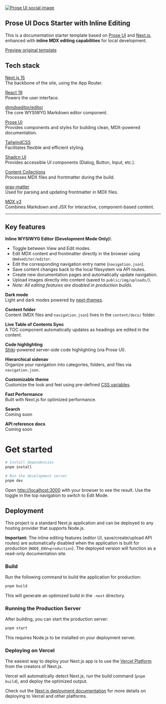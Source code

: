 <a href="https://prose-ui-docs-starter.vercel.app" >
  <img alt="Prose UI social image" src="https://repository-images.githubusercontent.com/897893154/12074360-f0b7-47f3-b1ec-10ef71fdbf0c" />
</a>

## Prose UI Docs Starter with Inline Editing

This is a documentation starter template based on [Prose UI](https://prose-ui.com) and [Next.js](https://nextjs.org), enhanced with **inline MDX editing capabilities** for local development.

[Preview original template](https://prose-ui-docs-starter.vercel.app)

## Tech stack

[Next.js 15](https://nextjs.org)\
The backbone of the site, using the App Router.

[React 19](https://react.dev)\
Powers the user interface.

[@mdxeditor/editor](https://mdxeditor.dev)\
The core WYSIWYG Markdown editor component.

[Prose UI](https://prose-ui.com)\
Provides components and styles for building clean, MDX-powered documentation.

[TailwindCSS](https://tailwindcss.com)\
Facilitates flexible and efficient styling.

[Shadcn UI](https://ui.shadcn.com)\
Provides accessible UI components (Dialog, Button, Input, etc.).

[Content Collections](https://www.content-collections.dev)\
Processes MDX files and frontmatter during the build.

[gray-matter](https://github.com/jonschlinkert/gray-matter)\
Used for parsing and updating frontmatter in MDX files.

[MDX v3](https://mdxjs.com)\
Combines Markdown and JSX for interactive, component-based content.

---

## Key features

**Inline WYSIWYG Editor (Development Mode Only)**\
- Toggle between View and Edit modes.
- Edit MDX content and frontmatter directly in the browser using `@mdxeditor/editor`.
- Edit the corresponding navigation entry name (`navigation.json`).
- Save content changes back to the local filesystem via API routes.
- Create new documentation pages and automatically update navigation.
- Upload images directly into content (saved to `public/img/uploads/`).
- *Note: All editing features are disabled in production builds.*

**Dark mode**\
Light and dark modes powered by [next-themes](https://github.com/pacocoursey/next-themes).

**Content folder**\
Content (MDX files and `navigation.json`) lives in the `content/docs/` folder.

**Live Table of Contents Sync**\
A TOC component automatically updates as headings are edited in the content.

**Code highlighting**\
[Shiki](https://shiki.style/)-powered server-side code highlighting (via Prose UI).

**Hierarchical sidenav**\
Organize your navigation into categories, folders, and files via `navigation.json`.

**Customizable theme**\
Customize the look and feel using pre-defined [CSS variables](https://prose-ui.com/docs/styling).

**Fast Performance**\
Built with Next.js for optimized performance.

**Search**&#x20;\
Coming soon

**API reference docs**\
Coming soon

# Get started

```bash
# Install dependencies
pnpm install

# Run the development server
pnpm dev
```
Open [http://localhost:3000](http://localhost:3000) with your browser to see the result. Use the toggle in the top navigation to switch to Edit Mode.

## Deployment

This project is a standard Next.js application and can be deployed to any hosting provider that supports Node.js.

**Important:** The inline editing features (editor UI, save/create/upload API routes) are automatically disabled when the application is built for production (`NODE_ENV=production`). The deployed version will function as a read-only documentation site.

### Build

Run the following command to build the application for production:

```bash
pnpm build
```

This will generate an optimized build in the `.next` directory.

### Running the Production Server

After building, you can start the production server:

```bash
pnpm start
```

This requires Node.js to be installed on your deployment server.

### Deploying on Vercel

The easiest way to deploy your Next.js app is to use the [Vercel Platform](https://vercel.com/new?utm_medium=default-template&filter=next.js&utm_source=create-next-app&utm_campaign=create-next-app-readme) from the creators of Next.js.

Vercel will automatically detect Next.js, run the build command (`pnpm build`), and deploy the optimized output.

Check out the [Next.js deployment documentation](https://nextjs.org/docs/app/building-your-application/deploying) for more details on deploying to Vercel and other platforms.
